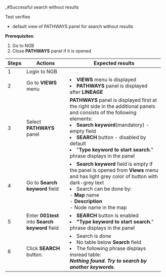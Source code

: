 _#Successful search without results

Test verifies
- default view of PATHWAYS panel for search without results

**Prerequisites**:
1. Go to NGB
2. Close **PATHWAYS** panel if it is opened


| Steps | Actions                                         | Expected results                                                                                                                                                                                                                                                                             |
|-------|-------------------------------------------------|----------------------------------------------------------------------------------------------------------------------------------------------------------------------------------------------------------------------------------------------------------------------------------------------|
| 1     | Login to NGB                                    |                                                                                                                                                                                                                                                                                              |
| 2     | Go to **VIEWS** menu                            | <li> **VIEWS** menu is displayed<br/><li>**PATHWAYS** panel is displayed after **LINEAGE**                                                                                                                                                                                                   |
| 3     | Select **PATHWAYS** panel                       | **PATHWAYS** panel is displayed first at the right side in the additional panels and consists of the following elements: <li>  **Search keyword**(mandatory) - empty field <li> **SEARCH** button - disabled by default <li>"**Type keyword to start search.**" phrase displays in the panel |
| 4     | Go to **Search keyword** field                  | <li> **Search keyword** field is empty if the panel is opened from **Views** menu and has light grey color of button with dark-grey text <li> Search can be done by: <br/> - **Map** name <br/> - **Description** <br/> - Node name in the map                                               |
| 5     | Enter **001test** into **Search keyword** field | <li> **SEARCH** button is enabled <li> **"Type keyword to start search.**" phrase displays in the panel                                                                                                                                                                                      |                                                   |                                                                                                                                                                                                                                                                                                                                                                                                                                                                                                                                                                                                                                                                                                                                                                                 |
| 6     | Click **SEARCH** button.                        | <li> Search is done <li> No table below **Search** field <li> The following phrase displays insread table: <br>***Nothing found. Try to search by another keywords.***                                                                                                                       |